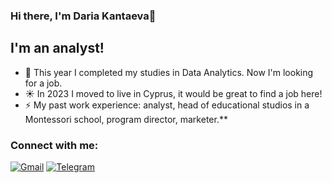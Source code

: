 ### Hi there, I'm Daria Kantaeva👋

## I'm an analyst!
- 🔭 This year I completed my studies in Data Analytics. Now I'm looking for a job.
- ☀️ In 2023 I moved to live in Cyprus, it would be great to find a job here!
- ⚡ My past work experience: analyst, head of educational studios in a Montessori school, program director, marketer.**

### Connect with me:
[![Gmail](https://www.pngwing.com/ru/free-png-ahehs)](mailto:daria.kantaeva29@gmail.com)
[![Telegram](https://www.pngwing.com/ru/free-png-saggv)](https://t.me/kantaevad)

<br />

